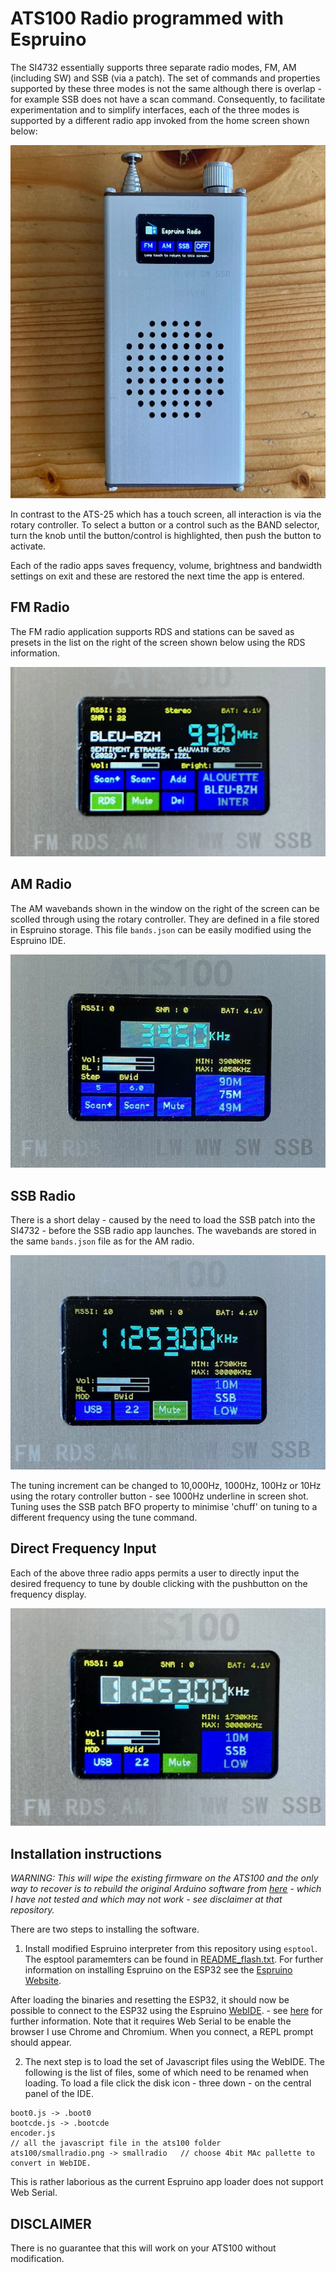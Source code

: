 # ATS100 Radio programmed with Espruino

The SI4732 essentially supports three separate radio modes, FM, AM (including SW) and SSB (via a patch). The set of commands and properties supported by these three modes is not the same although there is overlap - for example SSB does not have a scan command. Consequently, to facilitate experimentation and to simplify interfaces, each of the three modes is supported by a different radio app invoked from the home screen shown below:

![](../image/ats100home.jpg)

In contrast to the ATS-25 which has a touch screen, all interaction is via the rotary controller. To select a button or a control such as the BAND selector, turn the knob until the button/control is highlighted, then push the button to activate. 

Each of the radio apps saves frequency, volume, brightness and bandwidth settings on exit and these are restored the next time the app is entered. 

## FM Radio

The FM radio application supports RDS and stations can be saved as presets in the list on the right of the screen shown below using the RDS information.

![](../image/fmapp.jpg)


## AM Radio

The AM wavebands shown in the window on the right of the screen can be scolled through using the rotary controller. They are defined in a file stored in Espruino storage. This file ```bands.json``` can be easily modified using the Espruino IDE.

![](../image/amapp.jpg)

## SSB Radio

There is a short delay  - caused by the need to load the SSB patch into the SI4732 - before the SSB radio app launches. The wavebands are stored in the same ```bands.json``` file as for the AM radio.

![](../image/ssbapp.jpg)

The tuning increment can be changed to 10,000Hz, 1000Hz, 100Hz or 10Hz using the rotary controller button - see 1000Hz underline in screen shot. Tuning uses the SSB patch BFO property to minimise 'chuff' on tuning to a different frequency using the tune command.

## Direct Frequency Input

Each of the above three radio apps permits a user to directly input the desired frequency to tune by double clicking with the pushbutton on the frequency display.

![](../image/dclick.jpg)

## Installation instructions

*WARNING: This will wipe the existing firmware on the ATS100 and the only way to recover is to rebuild the original Arduino software from [here](https://github.com/ralphxavier/SI4735) - which I have not tested and which may not work - see disclaimer at that repository.*

There are two steps to installing the software.

1) Install modified Espruino interpreter from this repository using ```esptool```. 
   The esptool paramemters can be found in [README_flash.txt](../espruino_2v13.11_esp32/README_flash.txt).
   For further information on installing Espruino on the ESP32 see the [Espruino Website](https://www.espruino.com/ESP32).

After loading the binaries and resetting the ESP32, it should now be possible to connect to the ESP32 using the Espruino [WebIDE](https://www.espruino.com/ide/). - see [here](https://www.espruino.com/Programming) for further information.  Note that it requires Web Serial to be enable the browser  I use Chrome and Chromium. When you connect, a REPL prompt should appear.

2) The next step is to load the set of Javascript files using the WebIDE. The following is the list of files, some of which need to be renamed when loading. To load a file click the disk icon - three down - on the central panel of the IDE.

```
boot0.js -> .boot0
bootcde.js -> .bootcde
encoder.js 
// all the javascript file in the ats100 folder
ats100/smallradio.png -> smallradio   // choose 4bit MAc pallette to convert in WebIDE.
```

This is rather laborious as the current Espruino app loader does not support Web Serial.

## DISCLAIMER

There is no guarantee that this will  work on your ATS100 without modification. 











